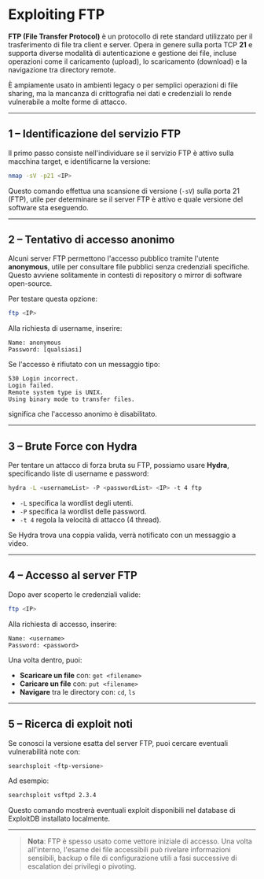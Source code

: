 # Exploiting FTP
**FTP (File Transfer Protocol)** è un protocollo di rete standard utilizzato per il trasferimento di file tra client e server. Opera in genere sulla porta TCP **21** e supporta diverse modalità di autenticazione e gestione dei file, incluse operazioni come il caricamento (upload), lo scaricamento (download) e la navigazione tra directory remote. 

È ampiamente usato in ambienti legacy o per semplici operazioni di file sharing, ma la mancanza di crittografia nei dati e credenziali lo rende vulnerabile a molte forme di attacco.

---

## 1 – Identificazione del servizio FTP

Il primo passo consiste nell'individuare se il servizio FTP è attivo sulla macchina target, e identificarne la versione:

```bash
nmap -sV -p21 <IP>
```

Questo comando effettua una scansione di versione (`-sV`) sulla porta 21 (FTP), utile per determinare se il server FTP è attivo e quale versione del software sta eseguendo.

---

## 2 – Tentativo di accesso anonimo

Alcuni server FTP permettono l'accesso pubblico tramite l'utente **anonymous**, utile per consultare file pubblici senza credenziali specifiche. Questo avviene solitamente in contesti di repository o mirror di software open-source.

Per testare questa opzione:

```bash
ftp <IP>
```

Alla richiesta di username, inserire:

```text
Name: anonymous
Password: [qualsiasi]
```

Se l'accesso è rifiutato con un messaggio tipo:

```
530 Login incorrect.
Login failed.
Remote system type is UNIX.
Using binary mode to transfer files.
```

significa che l'accesso anonimo è disabilitato.

---

## 3 – Brute Force con Hydra

Per tentare un attacco di forza bruta su FTP, possiamo usare **Hydra**, specificando liste di username e password:

```bash
hydra -L <usernameList> -P <passwordList> <IP> -t 4 ftp
```

- `-L` specifica la wordlist degli utenti.
- `-P` specifica la wordlist delle password.
- `-t 4` regola la velocità di attacco (4 thread).

Se Hydra trova una coppia valida, verrà notificato con un messaggio a video.

---

## 4 – Accesso al server FTP

Dopo aver scoperto le credenziali valide:

```bash
ftp <IP>
```

Alla richiesta di accesso, inserire:

```text
Name: <username>
Password: <password>
```

Una volta dentro, puoi:

- **Scaricare un file** con: `get <filename>`
- **Caricare un file** con: `put <filename>`
- **Navigare** tra le directory con: `cd`, `ls`

---

## 5 – Ricerca di exploit noti

Se conosci la versione esatta del server FTP, puoi cercare eventuali vulnerabilità note con:

```bash
searchsploit <ftp-versione>
```

Ad esempio:

```bash
searchsploit vsftpd 2.3.4
```

Questo comando mostrerà eventuali exploit disponibili nel database di ExploitDB installato localmente.

---

> **Nota**: FTP è spesso usato come vettore iniziale di accesso. Una volta all'interno, l'esame dei file accessibili può rivelare informazioni sensibili, backup o file di configurazione utili a fasi successive di escalation dei privilegi o pivoting.
